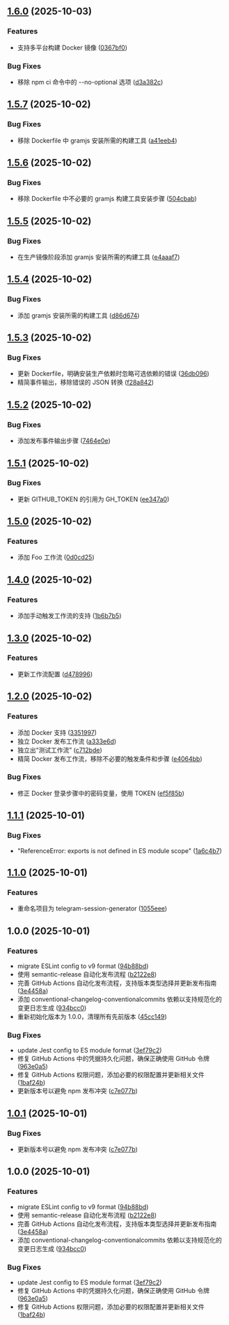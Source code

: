 ## [1.6.0](https://github.com/dba18714/telegram-session-generator/compare/v1.5.7...v1.6.0) (2025-10-03)

### Features

* 支持多平台构建 Docker 镜像 ([0367bf0](https://github.com/dba18714/telegram-session-generator/commit/0367bf0523fe915bbb3ce8d2e0258643c5d4a7ee))

### Bug Fixes

* 移除 npm ci 命令中的 --no-optional 选项 ([d3a382c](https://github.com/dba18714/telegram-session-generator/commit/d3a382cd41e2b2288ced325c9d445dd10aa5e22f))

## [1.5.7](https://github.com/dba18714/telegram-session-generator/compare/v1.5.6...v1.5.7) (2025-10-02)

### Bug Fixes

* 移除 Dockerfile 中 gramjs 安装所需的构建工具 ([a41eeb4](https://github.com/dba18714/telegram-session-generator/commit/a41eeb4a21bfa2287e895b7adf016a1694d95e45))

## [1.5.6](https://github.com/dba18714/telegram-session-generator/compare/v1.5.5...v1.5.6) (2025-10-02)

### Bug Fixes

* 移除 Dockerfile 中不必要的 gramjs 构建工具安装步骤 ([504cbab](https://github.com/dba18714/telegram-session-generator/commit/504cbab4f63b7b7b338bf1898098ead5d918fa86))

## [1.5.5](https://github.com/dba18714/telegram-session-generator/compare/v1.5.4...v1.5.5) (2025-10-02)

### Bug Fixes

* 在生产镜像阶段添加 gramjs 安装所需的构建工具 ([e4aaaf7](https://github.com/dba18714/telegram-session-generator/commit/e4aaaf7b4f9582a9356a662e29dc57edb9a72505))

## [1.5.4](https://github.com/dba18714/telegram-session-generator/compare/v1.5.3...v1.5.4) (2025-10-02)

### Bug Fixes

* 添加 gramjs 安装所需的构建工具 ([d86d674](https://github.com/dba18714/telegram-session-generator/commit/d86d6747e2d58f7f38fa8bb01e144f280bb50071))

## [1.5.3](https://github.com/dba18714/telegram-session-generator/compare/v1.5.2...v1.5.3) (2025-10-02)

### Bug Fixes

* 更新 Dockerfile，明确安装生产依赖时忽略可选依赖的错误 ([36db096](https://github.com/dba18714/telegram-session-generator/commit/36db09627edcb5e9533ab39aeeec29cc40f5c580))
* 精简事件输出，移除错误的 JSON 转换 ([f28a842](https://github.com/dba18714/telegram-session-generator/commit/f28a84273a8452dfa8e50bb8093b3943a6a180a7))

## [1.5.2](https://github.com/dba18714/telegram-session-generator/compare/v1.5.1...v1.5.2) (2025-10-02)

### Bug Fixes

* 添加发布事件输出步骤 ([7464e0e](https://github.com/dba18714/telegram-session-generator/commit/7464e0ed514f6bd3822c414169efb83c653f32d7))

## [1.5.1](https://github.com/dba18714/telegram-session-generator/compare/v1.5.0...v1.5.1) (2025-10-02)

### Bug Fixes

* 更新 GITHUB_TOKEN 的引用为 GH_TOKEN ([ee347a0](https://github.com/dba18714/telegram-session-generator/commit/ee347a05b98c81b0292b9f7734a38608152b37ea))

## [1.5.0](https://github.com/dba18714/telegram-session-generator/compare/v1.4.0...v1.5.0) (2025-10-02)

### Features

* 添加 Foo 工作流 ([0d0cd25](https://github.com/dba18714/telegram-session-generator/commit/0d0cd25ca434aee6905acd385f5a9c7ea55f0caa))

## [1.4.0](https://github.com/dba18714/telegram-session-generator/compare/v1.3.0...v1.4.0) (2025-10-02)

### Features

* 添加手动触发工作流的支持 ([1b6b7b5](https://github.com/dba18714/telegram-session-generator/commit/1b6b7b5a7064426ec6311932b43b5df4aa395b55))

## [1.3.0](https://github.com/dba18714/telegram-session-generator/compare/v1.2.0...v1.3.0) (2025-10-02)

### Features

* 更新工作流配置 ([d478996](https://github.com/dba18714/telegram-session-generator/commit/d4789960f2f8b82d89a32c36ad3f6de618a2c95e))

## [1.2.0](https://github.com/dba18714/telegram-session-generator/compare/v1.1.1...v1.2.0) (2025-10-02)

### Features

* 添加 Docker 支持 ([3351997](https://github.com/dba18714/telegram-session-generator/commit/3351997144c54927990ebfe4ec01377ebd60453f))
* 独立 Docker 发布工作流 ([a333e6d](https://github.com/dba18714/telegram-session-generator/commit/a333e6d2d35714cb5693a3cc7ec2bf1bacaa095b))
* 独立出“测试工作流” ([c712bde](https://github.com/dba18714/telegram-session-generator/commit/c712bdeb2b518601b6a7f1c93251c73202d822be))
* 精简 Docker 发布工作流，移除不必要的触发条件和步骤 ([e4064bb](https://github.com/dba18714/telegram-session-generator/commit/e4064bbd6fa0732f8544d984c4cf01471ab51f3a))

### Bug Fixes

* 修正 Docker 登录步骤中的密码变量，使用 TOKEN ([ef5f85b](https://github.com/dba18714/telegram-session-generator/commit/ef5f85bca92a6c401503bed29e99af6385bb8ff6))

## [1.1.1](https://github.com/dba18714/telegram-session-generator/compare/v1.1.0...v1.1.1) (2025-10-01)

### Bug Fixes

* "ReferenceError: exports is not defined in ES module scope" ([1a6c4b7](https://github.com/dba18714/telegram-session-generator/commit/1a6c4b7cdd2ea39266e1720966d8a7d5c6c30c87))

## [1.1.0](https://github.com/dba18714/telegram-session-generator/compare/v1.0.0...v1.1.0) (2025-10-01)

### Features

* 重命名项目为 telegram-session-generator ([1055eee](https://github.com/dba18714/telegram-session-generator/commit/1055eee16010148ea702ef2d030401fbc0a0cd6c))

## 1.0.0 (2025-10-01)

### Features

* migrate ESLint config to v9 format ([94b88bd](https://github.com/dba18714/telegram-session-manager/commit/94b88bdc1b61ee69a3defe224045f9ca9ba529d5))
* 使用 semantic-release 自动化发布流程 ([b2122e8](https://github.com/dba18714/telegram-session-manager/commit/b2122e8b7600caaeb7991b8dc21066bc53b71063))
* 完善 GitHub Actions 自动化发布流程，支持版本类型选择并更新发布指南 ([3e4458a](https://github.com/dba18714/telegram-session-manager/commit/3e4458ab20739a14117e26ce6af8b8edfa90399b))
* 添加 conventional-changelog-conventionalcommits 依赖以支持规范化的变更日志生成 ([934bcc0](https://github.com/dba18714/telegram-session-manager/commit/934bcc041e3d389ef697f27e6b5dd7d3e0b17524))
* 重新初始化版本为 1.0.0，清理所有先前版本 ([45cc149](https://github.com/dba18714/telegram-session-manager/commit/45cc149de3a3940f35e39153120cb4cf133a3f6d))

### Bug Fixes

* update Jest config to ES module format ([3ef79c2](https://github.com/dba18714/telegram-session-manager/commit/3ef79c25d0b936011961bcc7a84d483afd499ab7))
* 修复 GitHub Actions 中的凭据持久化问题，确保正确使用 GitHub 令牌 ([963e0a5](https://github.com/dba18714/telegram-session-manager/commit/963e0a54dd1ad1ee3ee2341cd81def9f83a67829))
* 修复 GitHub Actions 权限问题，添加必要的权限配置并更新相关文件 ([1baf24b](https://github.com/dba18714/telegram-session-manager/commit/1baf24bbd2fc24ee159bdfbb8309107733b26853))
* 更新版本号以避免 npm 发布冲突 ([c7e077b](https://github.com/dba18714/telegram-session-manager/commit/c7e077bb0abb8bbc37c34164deaccba554b633cd))

## [1.0.1](https://github.com/dba18714/telegram-session-manager/compare/v1.0.0...v1.0.1) (2025-10-01)

### Bug Fixes

* 更新版本号以避免 npm 发布冲突 ([c7e077b](https://github.com/dba18714/telegram-session-manager/commit/c7e077bb0abb8bbc37c34164deaccba554b633cd))

## 1.0.0 (2025-10-01)

### Features

* migrate ESLint config to v9 format ([94b88bd](https://github.com/dba18714/telegram-session-manager/commit/94b88bdc1b61ee69a3defe224045f9ca9ba529d5))
* 使用 semantic-release 自动化发布流程 ([b2122e8](https://github.com/dba18714/telegram-session-manager/commit/b2122e8b7600caaeb7991b8dc21066bc53b71063))
* 完善 GitHub Actions 自动化发布流程，支持版本类型选择并更新发布指南 ([3e4458a](https://github.com/dba18714/telegram-session-manager/commit/3e4458ab20739a14117e26ce6af8b8edfa90399b))
* 添加 conventional-changelog-conventionalcommits 依赖以支持规范化的变更日志生成 ([934bcc0](https://github.com/dba18714/telegram-session-manager/commit/934bcc041e3d389ef697f27e6b5dd7d3e0b17524))

### Bug Fixes

* update Jest config to ES module format ([3ef79c2](https://github.com/dba18714/telegram-session-manager/commit/3ef79c25d0b936011961bcc7a84d483afd499ab7))
* 修复 GitHub Actions 中的凭据持久化问题，确保正确使用 GitHub 令牌 ([963e0a5](https://github.com/dba18714/telegram-session-manager/commit/963e0a54dd1ad1ee3ee2341cd81def9f83a67829))
* 修复 GitHub Actions 权限问题，添加必要的权限配置并更新相关文件 ([1baf24b](https://github.com/dba18714/telegram-session-manager/commit/1baf24bbd2fc24ee159bdfbb8309107733b26853))

